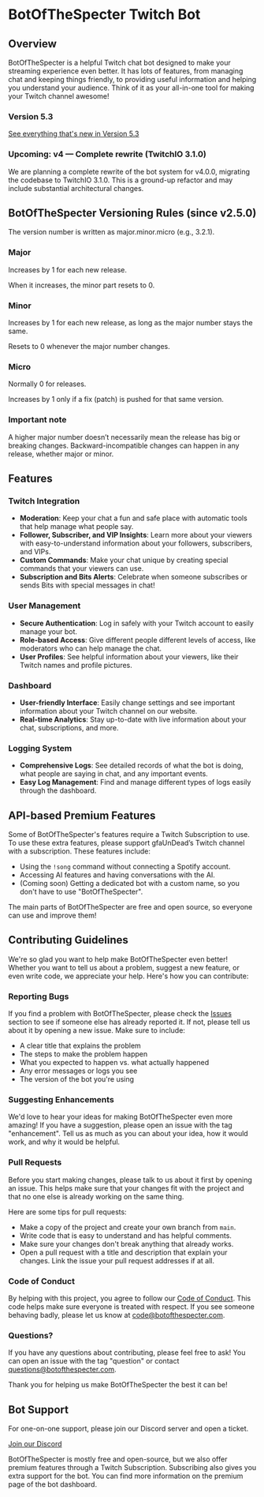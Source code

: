 # BotOfTheSpecter Twitch Bot

## Overview
BotOfTheSpecter is a helpful Twitch chat bot designed to make your streaming experience even better. It has lots of features, from managing chat and keeping things friendly, to providing useful information and helping you understand your audience. Think of it as your all-in-one tool for making your Twitch channel awesome!

### Version 5.3
[See everything that's new in Version 5.3](https://changelog.botofthespecter.com/5.3.html)
 
### Upcoming: v4 — Complete rewrite (TwitchIO 3.1.0)

We are planning a complete rewrite of the bot system for v4.0.0, migrating the codebase to TwitchIO 3.1.0. This is a ground-up refactor and may include substantial architectural changes.

## BotOfTheSpecter Versioning Rules (since v2.5.0)

The version number is written as major.minor.micro (e.g., 3.2.1).

### Major

Increases by 1 for each new release.

When it increases, the minor part resets to 0.

### Minor

Increases by 1 for each new release, as long as the major number stays the same.

Resets to 0 whenever the major number changes.

### Micro

Normally 0 for releases.

Increases by 1 only if a fix (patch) is pushed for that same version.

### Important note

A higher major number doesn’t necessarily mean the release has big or breaking changes. Backward-incompatible changes can happen in any release, whether major or minor.

## Features

### Twitch Integration
- **Moderation**: Keep your chat a fun and safe place with automatic tools that help manage what people say.
- **Follower, Subscriber, and VIP Insights**: Learn more about your viewers with easy-to-understand information about your followers, subscribers, and VIPs.
- **Custom Commands**: Make your chat unique by creating special commands that your viewers can use.
- **Subscription and Bits Alerts**: Celebrate when someone subscribes or sends Bits with special messages in chat!

### User Management
- **Secure Authentication**: Log in safely with your Twitch account to easily manage your bot.
- **Role-based Access**: Give different people different levels of access, like moderators who can help manage the chat.
- **User Profiles**: See helpful information about your viewers, like their Twitch names and profile pictures.

### Dashboard
- **User-friendly Interface**: Easily change settings and see important information about your Twitch channel on our website.
- **Real-time Analytics**: Stay up-to-date with live information about your chat, subscriptions, and more.

### Logging System
- **Comprehensive Logs**: See detailed records of what the bot is doing, what people are saying in chat, and any important events.
- **Easy Log Management**: Find and manage different types of logs easily through the dashboard.

## API-based Premium Features
Some of BotOfTheSpecter's features require a Twitch Subscription to use. To use these extra features, please support gfaUnDead’s Twitch channel with a subscription. These features include:
- Using the `!song` command without connecting a Spotify account.
- Accessing AI features and having conversations with the AI.
- (Coming soon) Getting a dedicated bot with a custom name, so you don't have to use "BotOfTheSpecter".

The main parts of BotOfTheSpecter are free and open source, so everyone can use and improve them!

## Contributing Guidelines
We're so glad you want to help make BotOfTheSpecter even better! Whether you want to tell us about a problem, suggest a new feature, or even write code, we appreciate your help. Here's how you can contribute:

### Reporting Bugs
If you find a problem with BotOfTheSpecter, please check the [Issues](https://github.com/YourStreamingTools/BotOfTheSpecter/issues) section to see if someone else has already reported it. If not, please tell us about it by opening a new issue. Make sure to include:
- A clear title that explains the problem
- The steps to make the problem happen
- What you expected to happen vs. what actually happened
- Any error messages or logs you see
- The version of the bot you're using

### Suggesting Enhancements
We'd love to hear your ideas for making BotOfTheSpecter even more amazing! If you have a suggestion, please open an issue with the tag "enhancement". Tell us as much as you can about your idea, how it would work, and why it would be helpful.

### Pull Requests
Before you start making changes, please talk to us about it first by opening an issue. This helps make sure that your changes fit with the project and that no one else is already working on the same thing.

Here are some tips for pull requests:
- Make a copy of the project and create your own branch from `main`.
- Write code that is easy to understand and has helpful comments.
- Make sure your changes don't break anything that already works.
- Open a pull request with a title and description that explain your changes. Link the issue your pull request addresses if at all.

### Code of Conduct
By helping with this project, you agree to follow our [Code of Conduct](CODE_OF_CONDUCT.md). This code helps make sure everyone is treated with respect. If you see someone behaving badly, please let us know at code@botofthespecter.com.

### Questions?
If you have any questions about contributing, please feel free to ask! You can open an issue with the tag "question" or contact questions@botofthespecter.com.

Thank you for helping us make BotOfTheSpecter the best it can be!

## Bot Support
For one-on-one support, please join our Discord server and open a ticket.

[Join our Discord](https://discord.gg/ANwEkpauHJ)

BotOfTheSpecter is mostly free and open-source, but we also offer premium features through a Twitch Subscription. Subscribing also gives you extra support for the bot. You can find more information on the premium page of the bot dashboard.
